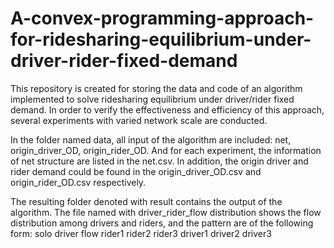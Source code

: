 # A-convex-programming-approach-for-ridesharing-equilibrium-under-driver-rider-fixed-demand
This repository is created for storing the data and code of an algorithm implemented to solve ridesharing equilibrium under driver/rider fixed demand. In order to verify the effectiveness and efficiency of this approach, several experiments with varied network scale are conducted. 

In the folder named data, all input of the algorithm are included: net, origin_driver_OD, origin_rider_OD. And for each experiment, the information of net structure are listed in the net.csv. In addition, the origin driver and rider demand could be found in the origin_driver_OD.csv and origin_rider_OD.csv respectively.

The resulting folder denoted with result contains the output of the algorithm. The file named with driver_rider_flow distribution shows the flow distribution among drivers and riders, and the pattern are of the following form:
                            solo driver flow    rider1    rider2    rider3
                driver1
                driver2
                driver3

